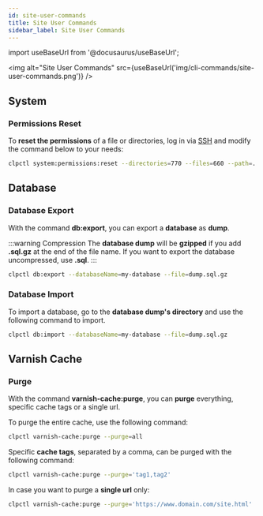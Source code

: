 ```yaml
---
id: site-user-commands
title: Site User Commands
sidebar_label: Site User Commands
---
```


import useBaseUrl from '@docusaurus/useBaseUrl';

<img alt="Site User Commands" src={useBaseUrl('img/cli-commands/site-user-commands.png')} />

## System

### Permissions Reset

To **reset the permissions** of a file or directories, log in via [SSH](../../frontend-area/ssh-ftp/#ssh-login) and modify the command below to your needs:

```bash
clpctl system:permissions:reset --directories=770 --files=660 --path=.
```

## Database

### Database Export

With the command **db:export**, you can export a **database** as **dump**.

:::warning Compression
The **database dump** will be **gzipped** if you add **.sql.gz** at the end of the file name. If you want to export the database uncompressed, use **.sql**.
:::

```bash
clpctl db:export --databaseName=my-database --file=dump.sql.gz
```

### Database Import

To import a database, go to the **database dump's directory** and use the following command to import.

```bash
clpctl db:import --databaseName=my-database --file=dump.sql.gz
```

## Varnish Cache

### Purge

With the command **varnish-cache:purge**, you can **purge** everything, specific cache tags or a single url.

To purge the entire cache, use the following command:

```bash
clpctl varnish-cache:purge --purge=all
```

Specific **cache tags**, separated by a comma, can be purged with the following command:

```bash
clpctl varnish-cache:purge --purge='tag1,tag2'
```

In case you want to purge a **single url** only:

```bash
clpctl varnish-cache:purge --purge='https://www.domain.com/site.html'
```